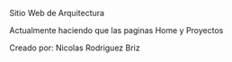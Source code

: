 Sitio Web de Arquitectura

Actualmente haciendo que las paginas Home y Proyectos

Creado por: Nicolas Rodriguez Briz
